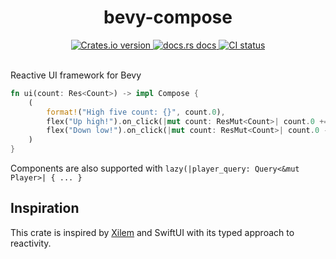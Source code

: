 <div align="center">
  <h1>bevy-compose</h1>

 <a href="https://crates.io/crates/bevy-compose">
    <img src="https://img.shields.io/crates/v/bevy-compose?style=flat-square"
    alt="Crates.io version" />
  </a>
  <a href="https://docs.rs/bevy-compose">
    <img src="https://img.shields.io/badge/docs-latest-blue.svg?style=flat-square"
      alt="docs.rs docs" />
  </a>
   <a href="https://github.com/matthunz/bevy-compose/actions">
    <img src="https://github.com/matthunz/bevy-compose/actions/workflows/rust.yml/badge.svg"
      alt="CI status" />
  </a>
</div>

<br />


Reactive UI framework for Bevy

```rust
fn ui(count: Res<Count>) -> impl Compose {
    (
        format!("High five count: {}", count.0),
        flex("Up high!").on_click(|mut count: ResMut<Count>| count.0 += 1),
        flex("Down low!").on_click(|mut count: ResMut<Count>| count.0 -= 1),
    )
}
```

Components are also supported with `lazy(|player_query: Query<&mut Player>| { ... }`

## Inspiration
This crate is inspired by [Xilem](https://github.com/linebender/xilem) and SwiftUI with its typed approach to reactivity.
